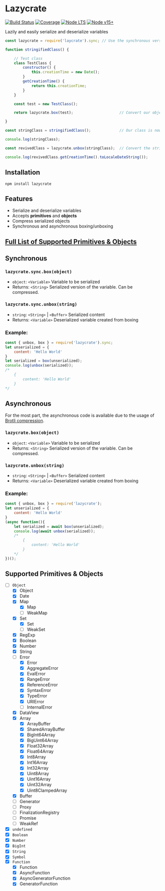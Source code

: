 # Lazycrate

[![Build Status](https://img.shields.io/travis/com/PotatoParser/lazycrate?style=for-the-badge)](https://travis-ci.com/PotatoParser/lazycrate) [![Coverage](https://img.shields.io/coveralls/github/PotatoParser/lazycrate?style=for-the-badge)](https://coveralls.io/github/PotatoParser/lazycrate) [![Node LTS](https://img.shields.io/badge/Node-LTS-brightgreen.svg?style=for-the-badge)](https://nodejs.org/dist/latest-v14.x/) [![Node v15+](https://img.shields.io/badge/Node-v15+-brightgreen.svg?style=for-the-badge)](https://nodejs.org/dist/latest-v15.x/)

Lazily and easily serialize and deserialize variables

```javascript
const lazycrate = require('laycrate').sync;	// Use the synchronous version

function stringifiedClass() {

	// Test class
	class TestClass {
		constructor() {
			this.creationTime = new Date();
		}
		getCreationTime() {
			return this.creationTime;
		}
	}

	const test = new TestClass();

	return lazycrate.box(test);						// Convert our object into a string!

}

const stringClass = stringifiedClass();				// Our class is now converted into a string

console.log(stringClass);

const revivedClass = lazycrate.unbox(stringClass);	// Convert the string back into the class!

console.log(revivedClass.getCreationTime().toLocaleDateString());		// This works!
```

## Installation

`npm install lazycrate`

## Features

- Serialize and deserialize variables
- Accepts **primitives** and **objects**
- Compress serialized objects
- Synchronous and asynchronous boxing/unboxing

## [Full List of Supported Primitives & Objects](#supported-primitives-&-objects)

## Synchronous

### `lazycrate.sync.box(object)`

- `object`: `<Variable>` Variable to be serialized
- Returns: `<String>` Serialized version of the variable. Can be compressed.

### `lazycrate.sync.unbox(string)`

- `string`: `<String>` | `<Buffer>` Serialized content
- Returns: `<Variable>` Deserialized variable created from boxing

### Example:

```javascript
const { unbox, box } = require('lazycrate').sync;
let unserialized = {
    content: 'Hello World'
}
let serialized = box(unserialized);
console.log(unbox(serialized));
/*
	{
		content: 'Hello World'
	}
*/
```

## Asynchronous

For the most part, the asynchronous code is available due to the usage of [Brotli compression](https://nodejs.org/api/zlib.html#zlib_zlib_brotlicompress_buffer_options_callback).

### `lazycrate.box(object)`

- `object`: `<Variable>` Variable to be serialized
- Returns: `<String>` Serialized version of the variable. Can be compressed.

### `lazycrate.unbox(string)`

- `string`: `<String>` | `<Buffer>` Serialized content
- Returns: `<Variable>` Deserialized variable created from boxing

### Example:

```javascript
const { unbox, box } = require('lazycrate');
let unserialized = {
    content: 'Hello World'
}
(async function(){
    let serialized = await box(unserialized);
    console.log(await unbox(serialized));
    /*
        {
            content: 'Hello World'
        }
    */
})();
```

## Supported Primitives & Objects

- [ ] `Object`
  - [x] Object
  - [x] Date
  - [x] Map
    - [x] Map
    - [ ] WeakMap
  - [x] Set
    - [x] Set
    - [ ] WeakSet
  - [x] RegExp
  - [x] Boolean
  - [x] Number
  - [x] String
  - [ ] Error
    - [x] Error
    - [x] AggregateError
    - [x] EvalError
    - [x] RangeError
    - [x] ReferenceError
    - [x] SyntaxError
    - [x] TypeError
    - [x] URIError
    - [ ] InternalError
  - [x] DataView
  - [x] Array
    - [x] ArrayBuffer
    - [x] SharedArrayBuffer
    - [x] BigInt64Array
    - [x] BigUint64Array
    - [x] Float32Array
    - [x] Float64Array
    - [x] Int8Array
    - [x] Int16Array
    - [x] Int32Array
    - [x] Uint8Array
    - [x] Uint16Array
    - [x] Uint32Array
    - [x] Uint8ClampedArray
  - [x] Buffer
  - [ ] Generator
  - [ ] Proxy
  - [ ] FinalizationRegistry
  - [ ] Promise
  - [ ] WeakRef
- [x] `undefined`
- [x] `Boolean`
- [x] `Number`
- [x] `BigInt`
- [x] `String`
- [x] `Symbol`
- [x] `Function`
  - [x] Function
  - [x] AsyncFunction
  - [x] AsyncGeneratorFunction
  - [x] GeneratorFunction

